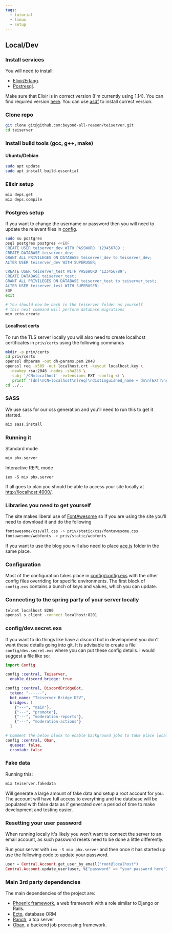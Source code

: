 ```yaml
---
tags:
  - tutorial
  - linux
  - setup
---
```

## Local/Dev

### Install services

You will need to install:

- [Elixir/Erlang](https://elixir-lang.org/install.html).
- [Postresql](https://www.postgresql.org/download).

Make sure that Elixir is in correct version (I'm currently using 1.14). You can find required version [here](https://github.com/beyond-all-reason/teiserver/blob/master/mix.exs#L8).
You can use [asdf](https://github.com/asdf-vm/asdf) to install correct version.

### Clone repo

```bash
git clone git@github.com:beyond-all-reason/teiserver.git
cd teiserver
```

### Install build tools (gcc, g++, make)

#### Ubuntu/Debian

```bash
sudo apt update
sudo apt install build-essential
```

### Elixir setup

```bash
mix deps.get
mix deps.compile
```

### Postgres setup

If you want to change the username or password then you will need to update the relevant files in [config](/config).

```bash
sudo su postgres
psql postgres postgres <<EOF
CREATE USER teiserver_dev WITH PASSWORD '123456789';
CREATE DATABASE teiserver_dev;
GRANT ALL PRIVILEGES ON DATABASE teiserver_dev to teiserver_dev;
ALTER USER teiserver_dev WITH SUPERUSER;

CREATE USER teiserver_test WITH PASSWORD '123456789';
CREATE DATABASE teiserver_test;
GRANT ALL PRIVILEGES ON DATABASE teiserver_test to teiserver_test;
ALTER USER teiserver_test WITH SUPERUSER;
EOF
exit

# You should now be back in the teiserver folder as yourself
# this next command will perform database migrations
mix ecto.create
```

#### Localhost certs

To run the TLS server locally you will also need to create localhost certificates in `priv/certs` using the following commands

```bash
mkdir -p priv/certs
cd priv/certs
openssl dhparam -out dh-params.pem 2048
openssl req -x509 -out localhost.crt -keyout localhost.key \
  -newkey rsa:2048 -nodes -sha256 \
  -subj '/CN=localhost' -extensions EXT -config <( \
   printf "[dn]\nCN=localhost\n[req]\ndistinguished_name = dn\n[EXT]\nsubjectAltName=DNS:localhost\nkeyUsage=digitalSignature\nextendedKeyUsage=serverAuth")
cd ../..
```

### SASS

We use sass for our css generation and you'll need to run this to get it started.

```bash
mix sass.install
```

### Running it

Standard mode

```bash
mix phx.server
```

Interactive REPL mode

```
iex -S mix phx.server
```

If all goes to plan you should be able to access your site locally at [http://localhost:4000/](http://localhost:4000/).

### Libraries you need to get yourself

The site makes liberal use of [FontAwesome](https://fontawesome.com/) so if you are using the site you'll need to download it and do the following

```bash
fontawesome/css/all.css -> priv/static/css/fontawesome.css
fontawesome/webfonts -> priv/static/webfonts
```

If you want to use the blog you will also need to place [ace.js](https://ace.c9.io/) folder in the same place.

### Configuration

Most of the configuration takes place in [config/config.exs](config/config.exs) with the other config files overriding for specific environments. The first block of `config.exs` contains a bunch of keys and values, which you can update.

### Connecting to the spring party of your server locally

```bash
telnet localhost 8200
openssl s_client -connect localhost:8201
```

### config/dev.secret.exs

If you want to do things like have a discord bot in development you don't want these details going into git. It is advisable to create a file `config/dev.secret.exs` where you can put these config details. I would suggest a file like so:

```elixir
import Config

config :central, Teiserver,
  enable_discord_bridge: true

config :central, DiscordBridgeBot,
  token: "------",
  bot_name: "Teiserver Bridge DEV",
  bridges: [
    {"---", "main"},
    {"---", "promote"},
    {"---", "moderation-reports"},
    {"---", "moderation-actions"}
  ]

# Comment the below block to enable background jobs to take place locally
config :central, Oban,
  queues: false,
  crontab: false

```

### Fake data

Running this:

```bash
mix teiserver.fakedata
```

Will generate a large amount of fake data and setup a root account for you. The account will have full access to everything and the database will be populated with false data as if generated over a period of time to make development and testing easier.

### Resetting your user password

When running locally it's likely you won't want to connect the server to an email account, as such password resets need to be done a little differently.

Run your server with `iex -S mix phx.server` and then once it has started up use the following code to update your password.

```elixir
user = Central.Account.get_user_by_email("root@localhost")
Central.Account.update_user(user, %{"password" => "your password here"})
```

### Main 3rd party dependencies

The main dependencies of the project are:

- [Phoenix framework](https://www.phoenixframework.org/), a web framework with a role similar to Django or Rails.
- [Ecto](https://github.com/elixir-ecto/ecto), database ORM
- [Ranch](https://github.com/ninenines/ranch), a tcp server
- [Oban](https://github.com/sorentwo/oban), a backend job processing framework.